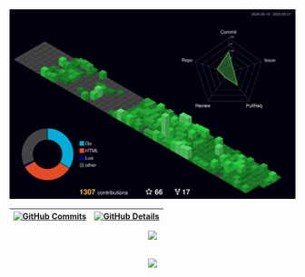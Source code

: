 <img src="./profile-3d-contrib/profile-night-green.svg" alt="wiliamvj status 3d" width="1000" />

 | [![GitHub Commits](http://github-profile-summary-cards.vercel.app/api/cards/productive-time?username=wiliamvj&theme=gruvbox&utcOffset=-3)](https://github.com/vn7n24fzkq/github-profile-summary-cards) | [![GitHub Details](http://github-profile-summary-cards.vercel.app/api/cards/profile-details?username=wiliamvj&theme=gruvbox)](https://github.com/vn7n24fzkq/github-profile-summary-cards) |  
 | ----------- | ----------- |
 
<div align="center">
  <a href="https://skillicons.dev">
    <img src="https://skillicons.dev/icons?i=go,docker,javascript,typescript,react,nodejs,nest,materialui,linux,mongodb,postgres,mysql,ruby,rails,elasticsearch" />
</div>

##

<div align="center">
  <img src="https://github-profile-trophy.vercel.app/?username=wiliamvj&row=1&column=6&theme=juicyfresh&margin-w=15&margin-h=15"/>
</div>
